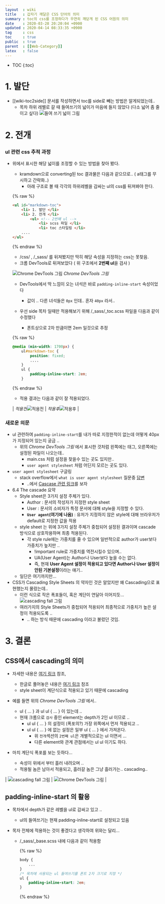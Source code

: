 ```yaml
---
layout  : wiki
title   : 갑자기 깨달은 CSS 단어의 의미 
summary : toc의 css를 조정하다가 우연히 깨닫게 된 CSS 어원의 의미 
date    : 2020-03-28 20:20:04 +0900
updated : 2020-04-14 08:33:35 +0900
tag     : css 
toc     : true
public  : true
parent  : [[Web-Category]]
latex   : false
---
```

* TOC
{:toc}

# 1. 발단

* [[wiki-toc2side]] 문서를 작성하면서 toc를 side로 빼는 방법은 알게되었는데..
  * 목차 하위 레벨로 갈 때 들여쓰기의 넓이가 마음에 들지 않았다 (다소 넓어 좀 줄이고 싶다)
![들여 쓰기 넓이 그림]( /wiki-img/css-meaning/css-meaning_02.png )

# 2. 전개

### ul 관련 css 추적 과정

* 위에서 표시한 해당 넓이를 조정할 수 있는 방법을 찾아 봤다.
  * kramdown으로 converting된 toc 결과물은 다음과 같으므로.. ( a태그를 무시하고 간략화..)
    * 아래 구조로 볼 때 각각의 하위레벨을 감싸는 ul의 css를 뒤져봐야 한다.
     
  {% raw %}
  ```html
  <ul id="markdown-toc">
      <li> 1. 발단 </li>
      <li> 2. 전개 </li>
          <ul> <!-- 2번째 ul --> 
              <li> scss 파일 </li>
              <li> toc 스타일링 </li>
      .... 
  </ul>
  ```
  {% endraw %}
  
  * /css/ , /_sass/ 를 뒤져봤지만 딱히 해당 속성을 지정하는 css는 못찾음.
  * 크롬 DevTools로 뒤져보았다 ( 위 구조에서 **2번째 ul**을  검사 )
   
  ![Chrome DevTools 그림]( /wiki-img/css-meaning/css-meaning_03.png )
  *Chrome DevTools 그림*
  
  * DevTools에서 딱 느낌이 오는 녀석은 바로 `padding-inline-start` 속성이었다
    * 값이 .. 다른 녀석들은 `0px` 인데.. 혼자 `40px` 라서.. 
    
  * 우선 side 목차 일때만 적용해보기 위해 /_sass/_toc.scss 파일을 다음과 같이 수정했다 
    * 폰트상으로 2자 만큼이면 2em 일것으로 추정
  
  {% raw %}
  ```scss
  @media (min-width: 1700px) {
      ul#markdown-toc {
          position: fixed;
          ....
      }
      ul {
          padding-inline-start: 2em;
      }
  ```
  {% endraw %}
  
  * 적용 결과는 다음과 같이 잘 적용되었다.
  
  | *적용전*![적용전]( /wiki-img/css-meaning/css-meaning_01.png ) | *적용후*![적용후]( /wiki-img/css-meaning/css-meaning_04.png ) |
  
### 새로운 의문
  
* ul 관련하여 `padding-inline-start`를 내가 따로 지정한적이 없는데 어떻게 40px가 지정되어 있는지 궁금 ..
  * 위의 *Chrome DevTools 그림* 에서 표시한 것처럼 왼쪽에는 태그, 오른쪽에는 설정된 파일이 나오는데..
    * main.css 처럼 설정을 찾을수 있는 곳도 있지만..
    * `user agent stylesheet` 처럼 어딘지 모르는 곳도 있다.
* `user agent stylesheet` 구글링
  * stack overflow에서 `what is user agent stylesheet` 질문중 [답변](https://stackoverflow.com/a/12587169/9457247)
    * ..에서 [Cascase 관련 링크](https://www.w3.org/TR/CSS21/cascade.html#cascade)를 보자
* 6.4 The cascade 요약
  * Style  sheet은 3가지 설정 주체가 있다.
    * Author : 문서의 작성자가 지정한 style sheet
    * User : 문서의 소비자가 특정 문서에 대해 style을 지정할 수 있다.
    * **`User agent`(여기에 나옴)** : 유저가 지정하지 않은 style에 대해 브라우저가 default로 지정한 값을 적용
  * style sheet 는 위에 3가지 설정 주체가 중첩되어 설정된 결과이며 cascade 방식으로 상호작용하며 최종 적용된다.
    * 각 style rule에는 가중치를 줄 수 있으며 일반적으로 author가 user보다 가중치가 높지만 ..
      * !important rule로 가중치를 역전시킬수 있으며..
      * UA(User Agent)는 Author나 User보다 높을 수는 없다.
      * 즉, 현재 **User Agent 설정이 적용되고 있다면 Author나 User 설정이 안된 기본설정**이라는 얘기..
  * 일단은 여기까지만... 
* CSS가 Cascading Style Sheets 의 약자인 것은 알았지만 왜 Cascading으로 표현했는지 몰랐는데..
  * 이런 식으로 작은 폭포들이, 혹은 계단이 연달아 이어지듯...
  ![cascading fall 그림]( /wiki-img/css-meaning/cascading_fall.jpg )
  * 여러가지의 Style Sheets가 중첩되어 적용되어 최종적으로 가중치가 높은 설정이 적용되도록 ..
    * .. 하는 방식 때문에 cascading 이라고 불렀던 것임.

# 3. 결론

## CSS에서 cascading의 의미

* 자세한 내용은 [여기 링크](https://www.w3.org/TR/CSS21/cascade.html#cascade) 참조,
  * 한글로 풀어놓은 내용은 [여기 링크](https://thrillfighter.tistory.com/487) 참조
  * style sheet이 계단식으로 적용되고 있기 때문에 cascading
   
* 예를 들면 위의 *Chrome DevTools 그림* 에서..
  * ul { ... } 과 ul ul { ... } 이 있는데 ..
  * 현재 크롬으로 `검사` 중인 element는 depth가 2인 ul 이므로 ..
    * ul ul { ... } 의 설정이 (폭포의?) 가장 위쪽에서 먼저 적용되고 ..
    * ul ul { ... } 에 없는 설정은 일부 ul { ... } 에서 가져온다.
      * 위 `전개`섹션의 `2번째 ul`은 개별적으로는 ul 이면서 ...
      * 다른 element와 관계 관점에서는 ul ul 이기도 하다. 
* 마치 계단식 폭포를 보는 듯하다... 
  * 속성이 위에서 부터 흘러 내려오며 ..
  * 적용될 놈은 남아서 적용되고, 흘러갈 놈은 그냥 흘러가는.. cascading..
   
| ![cascading fall 그림]( /wiki-img/css-meaning/cascading_fall.jpg ) | ![Chrome DevTools 그림]( /wiki-img/css-meaning/css-meaning_03.png ) |

## padding-inline-start 의 활용

* 목차에서 depth가 같은 레벨을 ul로 감싸고 있고 ..
  * ul의 들여쓰기는 현재 padding-inline-start로 설정되고 있음

* 목자 전체에 적용하는 것이 좋겠다고 생각하여 위와는 달리...
  * /_sass/_base.scss 내에 다음과 같이 적용함

    {% raw %}
    ```scss
    body {
        ...
    }
    /* 목차에 사용되는 ul 들여쓰기를 폰트 2자 크기로 지정 */
    ul {
        padding-inline-start: 2em;
    }
    ```
    {% endraw %}
    
    
